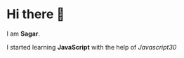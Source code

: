 # Hi there 👋

I am **Sagar**.


I started learning **JavaScript** with the help of *Javascript30*

<!-- [Visit my portfolio now](https://sagarsangwan.herokuapp.com/)
 -->
